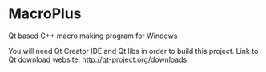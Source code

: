 MacroPlus
=========

Qt based C++ macro making program for Windows

You will need Qt Creator IDE and Qt libs in order to build this project.
Link to Qt download website: http://qt-project.org/downloads
